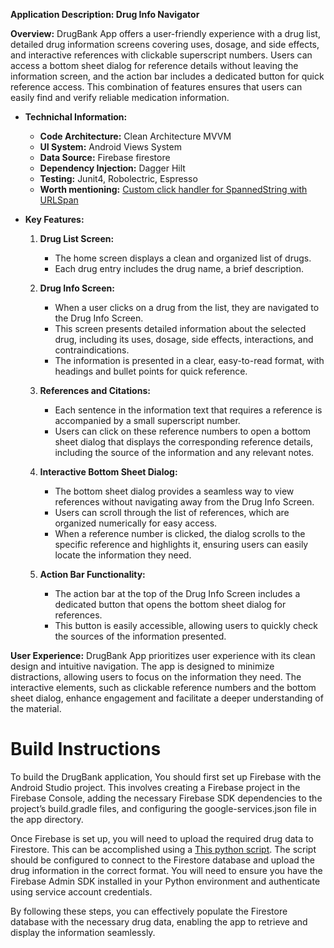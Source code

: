 **Application Description: Drug Info Navigator**

**Overview:**
DrugBank App offers a user-friendly experience with a drug list, detailed drug information screens covering uses, dosage, and side effects, and interactive references with clickable superscript numbers. Users can access a bottom sheet dialog for reference details without leaving the information screen, and the action bar includes a dedicated button for quick reference access. This combination of features ensures that users can easily find and verify reliable medication information.

- **Technichal Information:**
  - **Code Architecture:** Clean Architecture MVVM
  - **UI System:** Android Views System
  - **Data Source:** Firebase firestore
  - **Dependency Injection:** Dagger Hilt
  - **Testing:** Junit4, Robolectric, Espresso
  - **Worth mentioning:** [Custom click handler for SpannedString with URLSpan](https://github.com/amoki455/DrugBankApp/blob/master/app/src/main/java/kishk/ahmedmohamed/drugbank/utils/TextViewLinkHandler.kt)

- **Key Features:**
  1. **Drug List Screen:**
     - The home screen displays a clean and organized list of drugs.
     - Each drug entry includes the drug name, a brief description.

  2. **Drug Info Screen:**
     - When a user clicks on a drug from the list, they are navigated to the Drug Info Screen.
     - This screen presents detailed information about the selected drug, including its uses, dosage, side effects, interactions, and contraindications.
     - The information is presented in a clear, easy-to-read format, with headings and bullet points for quick reference.

  3. **References and Citations:**
     - Each sentence in the information text that requires a reference is accompanied by a small superscript number.
     - Users can click on these reference numbers to open a bottom sheet dialog that displays the corresponding reference details, including the source of the information and any relevant notes.
  
  4. **Interactive Bottom Sheet Dialog:**
     - The bottom sheet dialog provides a seamless way to view references without navigating away from the Drug Info Screen.
     - Users can scroll through the list of references, which are organized numerically for easy access.
     - When a reference number is clicked, the dialog scrolls to the specific reference and highlights it, ensuring users can easily locate the information they need.
  
  5. **Action Bar Functionality:**
     - The action bar at the top of the Drug Info Screen includes a dedicated button that opens the bottom sheet dialog for references.
     - This button is easily accessible, allowing users to quickly check the sources of the information presented.

**User Experience:**
DrugBank App prioritizes user experience with its clean design and intuitive navigation. The app is designed to minimize distractions, allowing users to focus on the information they need. The interactive elements, such as clickable reference numbers and the bottom sheet dialog, enhance engagement and facilitate a deeper understanding of the material.

# Build Instructions

To build the DrugBank application, You should first set up Firebase with the Android Studio project. This involves creating a Firebase project in the Firebase Console, adding the necessary Firebase SDK dependencies to the project’s build.gradle files, and configuring the google-services.json file in the app directory.

Once Firebase is set up, you will need to upload the required drug data to Firestore. This can be accomplished using a [This python script](https://github.com/amoki455/DrugBankData). The script should be configured to connect to the Firestore database and upload the drug information in the correct format. You will need to ensure you have the Firebase Admin SDK installed in your Python environment and authenticate using service account credentials.

By following these steps, you can effectively populate the Firestore database with the necessary drug data, enabling the app to retrieve and display the information seamlessly.
